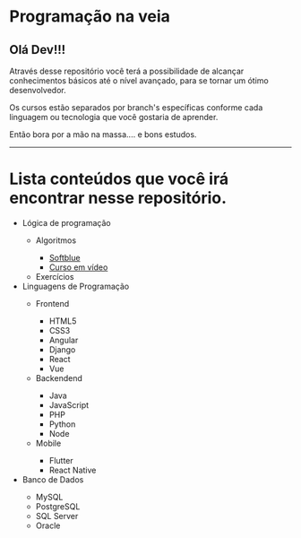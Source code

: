 <h1>Programação na veia</h1>

<h2>Olá Dev!!!</h2>

Através desse repositório você terá a possibilidade de alcançar conhecimentos básicos até o nível avançado, para se tornar um ótimo desenvolvedor.

Os cursos estão separados por branch's específicas conforme cada linguagem ou tecnologia que você gostaria de aprender.

Então bora por a mão na massa.... e bons estudos.

<hr/>
<h1>Lista conteúdos que você irá encontrar nesse repositório.</h1>

<ul>
    <li>Lógica de programação</li>
    <ul>
        <li>Algoritmos</li>
        <ul>
            <li><a href="https://www.softblue.com.br/site/curso/id/6/CURSO+DE+LOGICA+DE+PROGRAMACAO+BASICO+ON+LINE+LO06+GRATIS">Softblue</a></li>
            <li><a href="https://www.youtube.com/playlist?list=PLHz_AreHm4dmSj0MHol_aoNYCSGFqvfXV">Curso em vídeo</a></li>
        </ul>
        <li>Exercícios</li>
    </ul>
    <li>Linguagens de Programação</li>
    <ul>
        <li>Frontend</li>
        <ul>
            <li>HTML5</li>
            <li>CSS3</li>
            <li>Angular</li>
            <li>Django</li>            
            <li>React</li>
            <li>Vue</li>
        </ul>
        <li>Backendend</li>
        <ul>
            <li>Java</li>
            <li>JavaScript</li>
            <li>PHP</li>
            <li>Python</li>
            <li>Node</li>
        </ul>
        <li>Mobile</li>
        <ul>
            <li>Flutter</li>
            <li>React Native</li>
        </ul>
    </ul>
    <li>Banco de Dados</li>
    <ul>
        <li>MySQL</li>
        <li>PostgreSQL</li>
        <li>SQL Server</li>
        <li>Oracle</li>
    </ul>
</ul>
